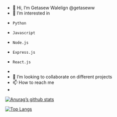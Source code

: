 - 👋 Hi, I’m Getasew Walelign @getaseww
- 👀 I’m interested in 
-     Python 
-     Javascript
-     Node.js
-     Express.js
-     React.js
-     
- 💞️ I’m looking to collaborate on different projects
- 📫 How to reach me 
- 


[![Anurag’s github stats](https://github-readme-stats.vercel.app/api?username=getaseww)](https://github.com/getaseww)

[![Top Langs](https://github-readme-stats.vercel.app/api/top-langs/?username=getaseww&layout=compact)](https://github.com/getaseww)


<!---
getaseww/getaseww is a ✨ special ✨ repository because its `README.md` (this file) appears on your GitHub profile.
You can click the Preview link to take a look at your changes.
--->
